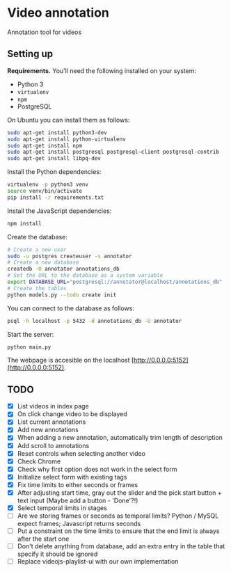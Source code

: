 # Video annotation

Annotation tool for videos

## Setting up

**Requirements.**
You'll need the following installed on your system:

* Python 3
* `virtualenv`
* `npm`
* PostgreSQL

On Ubuntu you can install them as follows:

```bash
sudo apt-get install python3-dev
sudo apt-get install python-virtualenv
sudo apt-get install npm
sudo apt-get install postgresql postgresql-client postgresql-contrib
sudo apt-get install libpq-dev
```

Install the Python dependencies:

```bash
virtualenv -p python3 venv
source venv/bin/activate
pip install -r requirements.txt
```

Install the JavaScript dependencies:

```bash
npm install
```

Create the database:

```bash
# Create a new user
sudo -u postgres createuser -s annotator
# Create a new database
createdb -U annotator annotations_db
# Set the URL to the database as a system variable
export DATABASE_URL="postgresql://annotator@localhost/annotations_db"
# Create the tables
python models.py --todo create init
```

You can connect to the database as follows:

```bash
psql -h localhost -p 5432 -d annotations_db -U annotator
```

Start the server:

```bash
python main.py
```

The webpage is accesible on the localhost [http://0.0.0.0:5152](http://0.0.0.0:5152).

## TODO

- [x] List videos in index page
- [x] On click change video to be displayed
- [x] List current annotations
- [x] Add new annotations
- [x] When adding a new annotation, automatically trim length of description
- [x] Add scroll to annotations
- [x] Reset controls when selecting another video
- [x] Check Chrome
- [x] Check why first option does not work in the select form
- [x] Initialize select form with existing tags
- [x] Fix time limits to either seconds or frames
- [x] After adjusting start time, gray out the slider and the pick start button + text input (Maybe add a button - 'Done'?!)
- [x] Select temporal limits in stages
- [ ] Are we storing frames or seconds as temporal limits? Python / MySQL expect frames; Javascript returns seconds
- [ ] Put a constraint on the time limits to ensure that the end limit is always after the start one
- [ ] Don't delete anything from database, add an extra entry in the table that specify it should be ignored
- [ ] Replace videojs-playlist-ui with our own implementation
